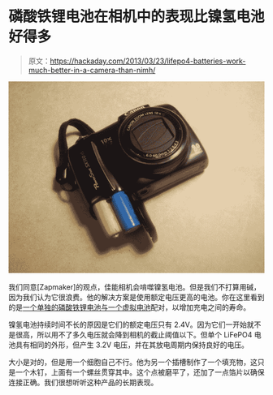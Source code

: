 # 磷酸铁锂电池在相机中的表现比镍氢电池好得多

> 原文：<https://hackaday.com/2013/03/23/lifepo4-batteries-work-much-better-in-a-camera-than-nimh/>

![SAMSUNG](img/ef9420314f2218b585400c5bdc797589.png)

我们同意[Zapmaker]的观点，佳能相机会啃噬镍氢电池。但是我们不打算用碱，因为我们认为它很浪费。他的解决方案是使用额定电压更高的电池。你在这里看到的是[一个单独的磷酸铁锂电池与一个虚拟电池](http://zapmaker.org/quick/ultimate-rechargable-aa-batteries-for-canon-camera/)配对，以增加充电之间的寿命。

镍氢电池持续时间不长的原因是它们的额定电压只有 2.4V。因为它们一开始就不是很高，所以用不了多久电压就会降到相机的截止阈值以下。但单个 LiFePO4 电池具有相同的外形，但产生 3.2V 电压，并在其放电周期内保持良好的电压。

大小是对的，但是用一个细胞自己不行。他为另一个插槽制作了一个填充物，这只是一个木钉，上面有一个螺丝贯穿其中。这个点被磨平了，还加了一点箔片以确保连接正确。我们很想听听这种产品的长期表现。